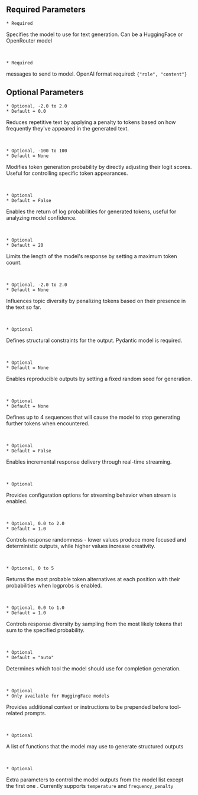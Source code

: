 
## Required Parameters

```title="models (list[str])"
* Required
```
Specifies the model to use for text generation. Can be a HuggingFace or OpenRouter model

<br>

```title="messages (list[dict])"
* Required
```
messages to send to model. OpenAI format required: `{"role", "content"}`

## Optional Parameters

```title="frequency_penalty (float)"
* Optional, -2.0 to 2.0
* Default = 0.0
```
Reduces repetitive text by applying a penalty to tokens based on how frequently they've appeared in the generated text.

<br>

```title="logit_bias (list[float])"
* Optional, -100 to 100
* Default = None
```
Modifies token generation probability by directly adjusting their logit scores. Useful for controlling specific token appearances.

<br>

```title="logprobs (bool)"
* Optional
* Default = False
```
Enables the return of log probabilities for generated tokens, useful for analyzing model confidence.

<br>

```title="max_tokens (int)"
* Optional
* Default = 20
```
Limits the length of the model's response by setting a maximum token count.

<br>

```title="presence_penalty (float)"
* Optional, -2.0 to 2.0
* Default = None
```
Influences topic diversity by penalizing tokens based on their presence in the text so far.

<br>

```title="response_format (PydanticModel)"
* Optional
```
Defines structural constraints for the output. Pydantic model is required.

<br>

```title="seed (int)"
* Optional
* Default = None
```
Enables reproducible outputs by setting a fixed random seed for generation.

<br>

```title="stop (str)"
* Optional
* Default = None
```
Defines up to 4 sequences that will cause the model to stop generating further tokens when encountered.

<br>

```title="stream (bool)"
* Optional
* Default = False
```
Enables incremental response delivery through real-time streaming.

<br>

```title="stream_options (dict)"
* Optional
```
Provides configuration options for streaming behavior when stream is enabled.

<br>

```title="temperature (float)"
* Optional, 0.0 to 2.0
* Default = 1.0
```
Controls response randomness - lower values produce more focused and deterministic outputs, while higher values increase creativity.

<br>

```title="top_logprobs (int)"
* Optional, 0 to 5
```
Returns the most probable token alternatives at each position with their probabilities when logprobs is enabled.

<br>

```title="top_p (float)"
* Optional, 0.0 to 1.0
* Default = 1.0
```
Controls response diversity by sampling from the most likely tokens that sum to the specified probability.

<br>

```title="tool_choice (str)"
* Optional
* Default = "auto"
```
Determines which tool the model should use for completion generation.

<br>

```title="tool_prompt (str)"
* Optional
* Only available for HuggingFace models
```
Provides additional context or instructions to be prepended before tool-related prompts.

<br>

```title="tools (list)"
* Optional
```
A list of functions that the model may use to generate structured outputs

<br>

```title="pref_params (list[dict[str, float]])"
* Optional
```
Extra parameters to control the model outputs from the model list except the first one . Currently supports `temperature` and `frequency_penalty`

<br>
